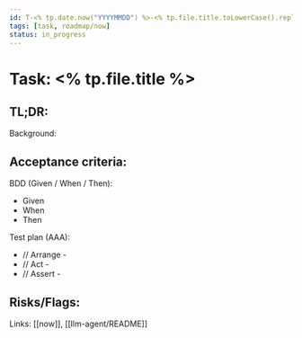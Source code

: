 ```yaml
---
id: T-<% tp.date.now("YYYYMMDD") %>-<% tp.file.title.toLowerCase().replace(/[^a-z0-9]+/g,"-").replace(/(^-|-$)/g,"") %>-<% Math.random().toString(36).slice(2,6) %>
tags: [task, roadmap/now]
status: in_progress
---
```

# Task: <% tp.file.title %>

TL;DR:
- 

Background:

Acceptance criteria:
- 

BDD (Given / When / Then):
- Given 
- When 
- Then 

Test plan (AAA):
- // Arrange -
- // Act -
- // Assert -

Risks/Flags:
- 

Links: [[now]], [[llm-agent/README]]

